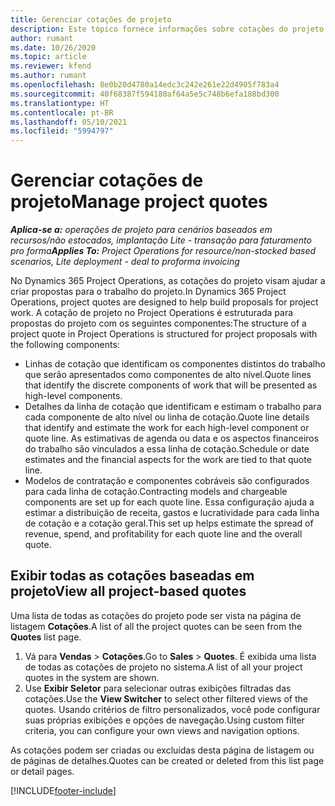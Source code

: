 ```yaml
---
title: Gerenciar cotações de projeto
description: Este tópico fornece informações sobre cotações do projeto.
author: rumant
ms.date: 10/26/2020
ms.topic: article
ms.reviewer: kfend
ms.author: rumant
ms.openlocfilehash: 8e0b20d4780a14edc3c242e261e22d4905f783a4
ms.sourcegitcommit: 40f68387f594180af64a5e5c748b6efa188bd300
ms.translationtype: HT
ms.contentlocale: pt-BR
ms.lasthandoff: 05/10/2021
ms.locfileid: "5994797"
---
```

# <a name="manage-project-quotes"></a><span data-ttu-id="6cad0-103">Gerenciar cotações de projeto</span><span class="sxs-lookup"><span data-stu-id="6cad0-103">Manage project quotes</span></span>

<span data-ttu-id="6cad0-104">_**Aplica-se a:** operações de projeto para cenários baseados em recursos/não estocados, implantação Lite - transação para faturamento pro forma_</span><span class="sxs-lookup"><span data-stu-id="6cad0-104">_**Applies To:** Project Operations for resource/non-stocked based scenarios, Lite deployment - deal to proforma invoicing_</span></span>

<span data-ttu-id="6cad0-105">No Dynamics 365 Project Operations, as cotações do projeto visam ajudar a criar propostas para o trabalho do projeto.</span><span class="sxs-lookup"><span data-stu-id="6cad0-105">In Dynamics 365 Project Operations, project quotes are designed to help build proposals for project work.</span></span> <span data-ttu-id="6cad0-106">A cotação de projeto no Project Operations é estruturada para propostas do projeto com os seguintes componentes:</span><span class="sxs-lookup"><span data-stu-id="6cad0-106">The structure of a project quote in Project Operations is structured for project proposals with the following components:</span></span>

  - <span data-ttu-id="6cad0-107">Linhas de cotação que identificam os componentes distintos do trabalho que serão apresentados como componentes de alto nível.</span><span class="sxs-lookup"><span data-stu-id="6cad0-107">Quote lines that identify the discrete components of work that will be presented as high-level components.</span></span>
  - <span data-ttu-id="6cad0-108">Detalhes da linha de cotação que identificam e estimam o trabalho para cada componente de alto nível ou linha de cotação.</span><span class="sxs-lookup"><span data-stu-id="6cad0-108">Quote line details that identify and estimate the work for each high-level component or quote line.</span></span> <span data-ttu-id="6cad0-109">As estimativas de agenda ou data e os aspectos financeiros do trabalho são vinculados a essa linha de cotação.</span><span class="sxs-lookup"><span data-stu-id="6cad0-109">Schedule or date estimates and the financial aspects for the work are tied to that quote line.</span></span>
  - <span data-ttu-id="6cad0-110">Modelos de contratação e componentes cobráveis são configurados para cada linha de cotação.</span><span class="sxs-lookup"><span data-stu-id="6cad0-110">Contracting models and chargeable components are set up for each quote line.</span></span> <span data-ttu-id="6cad0-111">Essa configuração ajuda a estimar a distribuição de receita, gastos e lucratividade para cada linha de cotação e a cotação geral.</span><span class="sxs-lookup"><span data-stu-id="6cad0-111">This set up helps estimate the spread of revenue, spend, and profitability for each quote line and the overall quote.</span></span>

## <a name="view-all-project-based-quotes"></a><span data-ttu-id="6cad0-112">Exibir todas as cotações baseadas em projeto</span><span class="sxs-lookup"><span data-stu-id="6cad0-112">View all project-based quotes</span></span>

<span data-ttu-id="6cad0-113">Uma lista de todas as cotações do projeto pode ser vista na página de listagem **Cotações**.</span><span class="sxs-lookup"><span data-stu-id="6cad0-113">A list of all the project quotes can be seen from the **Quotes** list page.</span></span> 

1. <span data-ttu-id="6cad0-114">Vá para **Vendas** > **Cotações**.</span><span class="sxs-lookup"><span data-stu-id="6cad0-114">Go to **Sales** > **Quotes**.</span></span> <span data-ttu-id="6cad0-115">É exibida uma lista de todas as cotações de projeto no sistema.</span><span class="sxs-lookup"><span data-stu-id="6cad0-115">A list of all your project quotes in the system are shown.</span></span> 
2. <span data-ttu-id="6cad0-116">Use **Exibir Seletor** para selecionar outras exibições filtradas das cotações.</span><span class="sxs-lookup"><span data-stu-id="6cad0-116">Use the **View Switcher** to select other filtered views of the quotes.</span></span> <span data-ttu-id="6cad0-117">Usando critérios de filtro personalizados, você pode configurar suas próprias exibições e opções de navegação.</span><span class="sxs-lookup"><span data-stu-id="6cad0-117">Using custom filter criteria, you can configure your own views and navigation options.</span></span>

<span data-ttu-id="6cad0-118">As cotações podem ser criadas ou excluídas desta página de listagem ou de páginas de detalhes.</span><span class="sxs-lookup"><span data-stu-id="6cad0-118">Quotes can be created or deleted from this list page or detail pages.</span></span>


[!INCLUDE[footer-include](../../includes/footer-banner.md)]